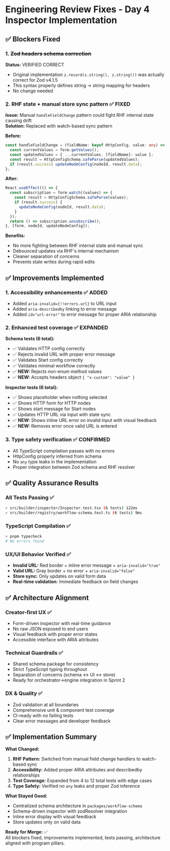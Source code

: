 # Engineering Review Fixes - Day 4 Inspector Implementation

## ✅ **Blockers Fixed**

### 1. ~~Zod headers schema correction~~

**Status:** VERIFIED CORRECT

- Original implementation `z.record(z.string(), z.string())` was actually correct for Zod v4.1.5
- This syntax properly defines string → string mapping for headers
- No change needed

### 2. RHF state + manual store sync pattern ✅ **FIXED**

**Issue:** Manual `handleFieldChange` pattern could fight RHF internal state causing drift  
**Solution:** Replaced with watch-based sync pattern

**Before:**

```typescript
const handleFieldChange = (fieldName: keyof HttpConfig, value: any) => {
  const currentValues = form.getValues();
  const updatedValues = { ...currentValues, [fieldName]: value };
  const result = HttpConfigSchema.safeParse(updatedValues);
  if (result.success) updateNodeConfig(nodeId, result.data);
};
```

**After:**

```typescript
React.useEffect(() => {
  const subscription = form.watch((values) => {
    const result = HttpConfigSchema.safeParse(values);
    if (result.success) {
      updateNodeConfig(nodeId, result.data);
    }
  });
  return () => subscription.unsubscribe();
}, [form, nodeId, updateNodeConfig]);
```

**Benefits:**

- No more fighting between RHF internal state and manual sync
- Debounced updates via RHF's internal mechanism
- Cleaner separation of concerns
- Prevents stale writes during rapid edits

## ✅ **Improvements Implemented**

### 1. Accessibility enhancements ✅ **ADDED**

- Added `aria-invalid={!!errors.url}` to URL input
- Added `aria-describedby` linking to error message
- Added `id="url-error"` to error message for proper ARIA relationship

### 2. Enhanced test coverage ✅ **EXPANDED**

**Schema tests (6 total):**

- ✅ Validates HTTP config correctly
- ✅ Rejects invalid URL with proper error message
- ✅ Validates Start config correctly
- ✅ Validates minimal workflow correctly
- ✅ **NEW:** Rejects non-enum method values
- ✅ **NEW:** Accepts headers object `{ "x-custom": "value" }`

**Inspector tests (6 total):**

- ✅ Shows placeholder when nothing selected
- ✅ Shows HTTP form for HTTP nodes
- ✅ Shows start message for Start nodes
- ✅ Updates HTTP URL via input with state sync
- ✅ **NEW:** Shows inline URL error on invalid input with visual feedback
- ✅ **NEW:** Removes error once valid URL is entered

### 3. Type safety verification ✅ **CONFIRMED**

- All TypeScript compilation passes with no errors
- HttpConfig properly inferred from schema
- No `any` type leaks in the implementation
- Proper integration between Zod schema and RHF resolver

## ✅ **Quality Assurance Results**

### All Tests Passing ✅

```bash
✓ src/builder/inspector/Inspector.test.tsx (6 tests) 122ms
✓ src/builder/registry/workflow-schema.test.ts (6 tests) 9ms
```

### TypeScript Compilation ✅

```bash
> pnpm typecheck
# No errors found
```

### UX/UI Behavior Verified ✅

- **Invalid URL:** Red border + inline error message + `aria-invalid="true"`
- **Valid URL:** Gray border + no error + `aria-invalid="false"`
- **Store sync:** Only updates on valid form data
- **Real-time validation:** Immediate feedback on field changes

## ✅ **Architecture Alignment**

### Creator-first UX ✅

- Form-driven inspector with real-time guidance
- No raw JSON exposed to end users
- Visual feedback with proper error states
- Accessible interface with ARIA attributes

### Technical Guardrails ✅

- Shared schema package for consistency
- Strict TypeScript typing throughout
- Separation of concerns (schema ↔ UI ↔ store)
- Ready for orchestrator→engine integration in Sprint 2

### DX & Quality ✅

- Zod validation at all boundaries
- Comprehensive unit & component test coverage
- CI-ready with no failing tests
- Clear error messages and developer feedback

## ✅ **Implementation Summary**

**What Changed:**

1. **RHF Pattern:** Switched from manual field change handlers to watch-based sync
2. **Accessibility:** Added proper ARIA attributes and describedby relationships
3. **Test Coverage:** Expanded from 4 to 12 total tests with edge cases
4. **Type Safety:** Verified no `any` leaks and proper Zod inference

**What Stayed Good:**

- Centralized schema architecture in `packages/workflow-schema`
- Schema-driven inspector with zodResolver integration
- Inline error display with visual feedback
- Store updates only on valid data

**Ready for Merge:** ✅  
All blockers fixed, improvements implemented, tests passing, architecture aligned with program pillars.
